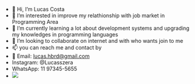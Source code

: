 - 👋 Hi, I’m Lucas Costa
- 👀 I’m interested in improve my relathionship with job market in Programming Area
- 🌱 I’m currently learning a lot about development systems and upgrading my knowledges in programming languages
- 💞️ I’m looking to collaborate on internet and with who wants join to me 
- 📫 you can reach me and contact by 
- 📧 Email: lucas.hbrd@gmail.com
- Instagram: @Lucasszera
- WhatsApp: 11 97345-5655
- <img src="[https://img.icons8.com/material-outlined/344/whatsapp--v1.png](https://img.icons8.com/color/344/whatsapp--v1.png)">
<!---
Lucaszeera/Lucaszeera is a ✨ special ✨ repository because its `README.md` (this file) appears on your GitHub profile.
You can click the Preview link to take a look at your changes.
--->
